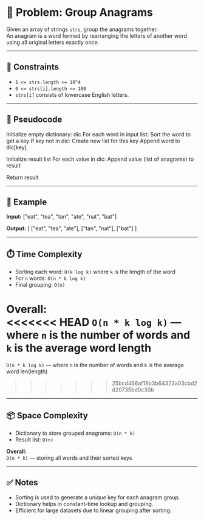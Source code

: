 # 🧩 Problem: Group Anagrams

Given an array of strings `strs`, group the anagrams together.  
An anagram is a word formed by rearranging the letters of another word using all original letters exactly once.

---

## 📌 Constraints

- `1 <= strs.length <= 10^4`
- `0 <= strs[i].length <= 100`
- `strs[i]` consists of lowercase English letters.

---

## 🧠 Pseudocode

Initialize empty dictionary: dic For each word in input list: Sort the word to get a key If key not in dic: Create new list for this key Append word to dic[key]

Initialize result list For each value in dic: Append value (list of anagrams) to result

Return result

---

## 🧪 Example

**Input:**
["eat", "tea", "tan", "ate", "nat", "bat"]

**Output:**
[ ["eat", "tea", "ate"], ["tan", "nat"], ["bat"] ]

---

## ⏱️ Time Complexity

- Sorting each word: `O(k log k)` where `k` is the length of the word
- For `n` words: `O(n * k log k)`
- Final grouping: `O(n)`

**Overall:**  
<<<<<<< HEAD
`O(n * k log k)` — where `n` is the number of words and `k` is the average word length
=======
`O(n * k log k)` — where `n` is the number of words and `k` is the average word len(length)
>>>>>>> 25bcd466af18b3b64323a03cbd2d20735bd0c30b

---

## 📦 Space Complexity

- Dictionary to store grouped anagrams: `O(n * k)`
- Result list: `O(n)`

**Overall:**  
`O(n * k)` — storing all words and their sorted keys

---

## ✅ Notes

- Sorting is used to generate a unique key for each anagram group.
- Dictionary helps in constant-time lookup and grouping.
- Efficient for large datasets due to linear grouping after sorting.
